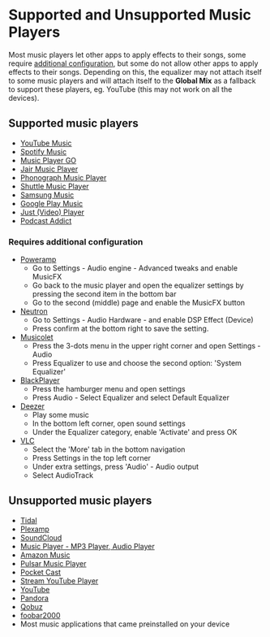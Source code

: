 # Supported and Unsupported Music Players

Most music players let other apps to apply effects to their songs, some require [additional configuration](/flat-equalizer/supported-and-unsupported-music-players/#requires-additional-configuration), but some do not allow other apps to apply effects to their songs.
Depending on this, the equalizer may not attach itself to some music players and will attach itself to the __Global Mix__ as a fallback to support these players, eg. YouTube (this may not work on all the devices).


## Supported music players

* [YouTube Music](https://play.google.com/store/apps/details?id=com.google.android.apps.youtube.music)
* [Spotify Music](https://play.google.com/store/apps/details?id=com.spotify.music)
* [Music Player GO](https://play.google.com/store/apps/details?id=com.iven.musicplayergo)
* [Jair Music Player](https://play.google.com/store/apps/details?id=aj.jair.music)
* [Phonograph Music Player](https://play.google.com/store/apps/details?id=com.kabouzeid.gramophone)
* [Shuttle Music Player](https://play.google.com/store/apps/details?id=another.music.player)
* [Samsung Music](https://play.google.com/store/apps/details?id=com.sec.android.app.music)
* [Google Play Music](https://play.google.com/store/apps/details?id=com.google.android.music)
* [Just (Video) Player](https://play.google.com/store/apps/details?id=com.brouken.player)
* [Podcast Addict](https://play.google.com/store/apps/details?id=com.bambuna.podcastaddict)


### Requires additional configuration

* [Poweramp](https://play.google.com/store/apps/details?id=com.maxmpz.audioplayer)
    - Go to Settings - Audio engine - Advanced tweaks and enable MusicFX
    - Go back to the music player and open the equalizer settings by pressing the second item in the bottom bar
    - Go to the second (middle) page and enable the MusicFX button
* [Neutron](https://play.google.com/store/apps/details?id=com.neutroncode.mp)
    - Go to Settings - Audio Hardware - and enable DSP Effect (Device)
    - Press confirm at the bottom right to save the setting.
* [Musicolet](https://play.google.com/store/apps/details?id=in.krosbits.musicolet)
    - Press the 3-dots menu in the upper right corner and open Settings - Audio
    - Press Equalizer to use and choose the second option: 'System Equalizer' 
* [BlackPlayer](https://play.google.com/store/apps/details?id=com.musicplayer.blackplayerfree)
    - Press the hamburger menu and open settings
    - Press Audio - Select Equalizer and select Default Equalizer
* [Deezer](https://play.google.com/store/apps/details?id=deezer.android.app)
    - Play some music
    - In the bottom left corner, open sound settings
    - Under the Equalizer category, enable 'Activate' and press OK
* [VLC](https://play.google.com/store/apps/details?id=org.videolan.vlc)
    - Select the 'More' tab in the bottom navigation
    - Press Settings in the top left corner
    - Under extra settings, press 'Audio' - Audio output
    - Select AudioTrack


## Unsupported music players
* [Tidal](https://play.google.com/store/apps/details?id=com.aspiro.tidal)
* [Plexamp](https://play.google.com/store/apps/details?id=tv.plex.labs.plexamp)
* [SoundCloud](https://play.google.com/store/apps/details?id=com.soundcloud.android)
* [Music Player - MP3 Player, Audio Player](https://play.google.com/store/apps/details?id=musicplayer.musicapps.music.mp3player)
* [Amazon Music](https://play.google.com/store/apps/details?id=com.amazon.mp3)
* [Pulsar Music Player](https://play.google.com/store/apps/details?id=com.rhmsoft.pulsar)
* [Pocket Cast](https://play.google.com/store/apps/details?id=au.com.shiftyjelly.pocketcasts)
* [Stream YouTube Player](https://play.google.com/store/apps/details?id=com.djit.apps.stream)
* [YouTube](https://play.google.com/store/apps/details?id=com.google.android.youtube)
* [Pandora](https://play.google.com/store/apps/details?id=com.pandora.android)
* [Qobuz](https://play.google.com/store/apps/details?id=com.qobuz.music)
* [foobar2000](https://play.google.com/store/apps/details?id=com.foobar2000.foobar2000)
* Most music applications that came preinstalled on your device